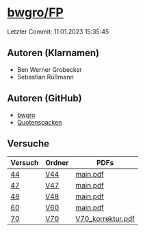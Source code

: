 # [bwgro/FP](https://github.com/bwgro/FP)

Letzter Commit: 11.01.2023 15:35:45

## Autoren (Klarnamen)
- Ben Werner Grobecker
- Sebastian Rüßmann

## Autoren (GitHub)
- [bwgro](https://github.com/bwgro)
- [Quotenspacken](https://github.com/Quotenspacken)

## Versuche

|       Versuch        |                     Ordner                     |                                                            PDFs                                                             |
|----------------------|------------------------------------------------|-----------------------------------------------------------------------------------------------------------------------------|
|[44](../../versuch/44)|[V44](https://github.com/bwgro/FP/tree/main/V44)|[main.pdf](https://docs.google.com/viewer?url=https://raw.githubusercontent.com/bwgro/FP/main/V44/main.pdf)                  |
|[47](../../versuch/47)|[V47](https://github.com/bwgro/FP/tree/main/V47)|[main.pdf](https://docs.google.com/viewer?url=https://raw.githubusercontent.com/bwgro/FP/main/V47/main.pdf)                  |
|[48](../../versuch/48)|[V48](https://github.com/bwgro/FP/tree/main/V48)|[main.pdf](https://docs.google.com/viewer?url=https://raw.githubusercontent.com/bwgro/FP/main/V48/main.pdf)                  |
|[60](../../versuch/60)|[V60](https://github.com/bwgro/FP/tree/main/V60)|[main.pdf](https://docs.google.com/viewer?url=https://raw.githubusercontent.com/bwgro/FP/main/V60/main.pdf)                  |
|[70](../../versuch/70)|[V70](https://github.com/bwgro/FP/tree/main/V70)|[V70_korrektur.pdf](https://docs.google.com/viewer?url=https://raw.githubusercontent.com/bwgro/FP/main/V70/V70_korrektur.pdf)|
